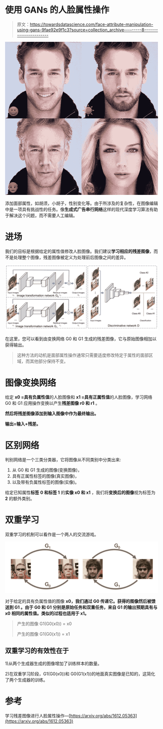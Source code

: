 # 使用 GANs 的人脸属性操作

> 原文：<https://towardsdatascience.com/face-attribute-manipulation-using-gans-9fae92e9f1c3?source=collection_archive---------8----------------------->

![](img/f9a4eb28cce74642860ca3b22e84be06.png)

添加面部属性，如胡须，小胡子，性别变化等。由于所涉及的复杂性，在图像编辑中是一项具有挑战性的任务。像**生成式广告串行网络**这样的现代深度学习算法有助于解决这个问题，而不需要人工编辑。

# **进场**

我们的目标是根据给定的属性值修改人脸图像。我们建议**学习相应的残差图像**，而不是处理整个图像，残差图像被定义为处理前后图像之间的差异。

![](img/0e8abed828eae4a765d95f6e469ba5fa.png)

在这里，您可以看到由变换网络 G0 和 G1 生成的残差图像，它与原始图像相加以获得输出。

> 这种方法的动机是面部属性操作通常只需要适度修改特定于属性的面部区域，而其他部分保持不变。

# 图像变换网络

给定 **x0 =具有负属性值**的人脸图像和 **x1 =具有正属性值**的人脸图像，学习网络 G0 和 G1 应用操作变换以产生**残差图像 r0 和 r1** 。

**然后将残差图像添加到输入图像中作为最终输出。**

**输出=输入+残差。**

# 区别网络

判别网络是一个三类分类器，它将图像从不同类别中分类出来:

1.  从 G0 和 G1 生成的图像(变换图像)，
2.  具有正属性标签的图像(真实图像)，
3.  以及带有负属性标签的图像(实像)。

给定已知属性**标签** **0 和标签 1** 的**实像 x0 和 x1** ，我们将**变换后的图像**视为标签为 **2** 的额外类别。

# **双重学习**

双重学习的机制可以看作是一个两人的交流游戏。

![](img/13fbd705f4e1c89d46a475b5314b643e.png)

对于给定的具有负属性值的图像 **x0，我们通过 **G0** 传递它。获得的图像然后被馈送到 **G1** 。由于 G0 和 G1 分别是原始任务和双重任务，**来自 G1** 的输出预期具有与 **x0** 相同的属性值。**类似的过程也适用于 x1。****

> 产生的图像 G1(G0(x0)) = x0
> 
> 产生的图像 G1(G0(x1)) = x1

## 双重学习的有效性在于

1)从两个生成器生成的图像增加了训练样本的数量。

2)在双重学习阶段，G1(G0(x0))和 G0(G1(x1))的地面真实图像是已知的，这简化了两个生成器的训练。

# 参考

学习残差图像进行人脸属性操作—[https://arxiv.org/abs/1612.05363](https://arxiv.org/abs/1612.05363)